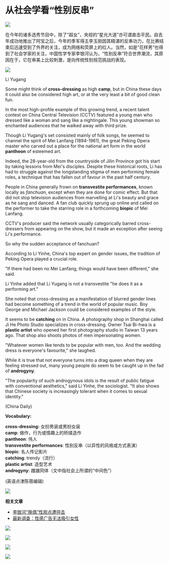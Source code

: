 # 从社会学看“性别反串”

![](../../../image_lt/tmd.gif)

在今年的诸多选秀节目中，除了“超女”，央视的“星光大道”亦可谓直击平民。自去年成功地推出了阿宝之后，今年的季军得主李玉刚因其精湛的反串功力，在比赛结束后迅速受到了外界的关注，成为网络和荧屏上的红人。当然，如是“花样男”也得到了社会学家的关注，中国性学专家李银河认为，“性别反串”符合世界潮流，其原因在于，它在审美上比较刺激，是向传统性别规范挑战的表现。

![](xin_28110313103044614951.jpg)

Li Yugang

Some might think of **cross-dressing** as high **camp**, but in China these days it could also be considered high art, or at the very least a bit of good clean fun.

In the most high-profile example of this growing trend, a recent talent contest on China Central Television (CCTV) featured a young man who dressed like a woman and sang like a nightingale. This young showman so enchanted audiences that he walked away with third prize.

Though Li Yugang's set consisted mainly of folk songs, he seemed to channel the spirit of Mei Lanfang (1894-1961), the great Peking Opera master who carved out a place for the national art form in the world **pantheon** of esteemed art.

Indeed, the 28-year-old from the countryside of Jilin Province got his start by taking lessons from Mei's disciples. Despite these historical roots, Li has had to struggle against the longstanding stigma of men performing female roles, a technique that has fallen out of favour in the past half century.

People in China generally frown on **transvestite performances**, known locally as _fanchuan_, except when they are done for comic effect. But that did not stop television audiences from marvelling at Li's beauty and grace as he sang and danced. A fan club quickly sprung up online and called on the performer to take the starring role in a forthcoming **biopic** of Mei Lanfang.

CCTV's producer said the network usually categorically barred cross-dressers from appearing on the show, but it made an exception after seeing Li's performance.

So why the sudden acceptance of fanchuan?

According to Li Yinhe, China's top expert on gender issues, the tradition of Peking Opera played a crucial role.

"If there had been no Mei Lanfang, things would have been different," she said.

Li Yinhe added that Li Yugang is not a transvestite "he does it as a performing art."

She noted that cross-dressing as a manifestation of blurred gender lines had become something of a trend in the world of popular music. Boy George and Michael Jackson could be considered examples of the style.

It seems to be **catching** on in China. A photography shop in Shanghai called Ji He Photo Studio specializes in cross-dressing. Owner Tsai Bi-hwa is a **plastic artist** who opened her first photography studio in Taiwan 13 years ago. That shop also shoots photos of men impersonating women.

"Whatever women like tends to be popular with men, too. And the wedding dress is everyone's favourite," she laughed.

While it is true that not everyone turns into a drag queen when they are feeling stressed out, many young people do seem to be caught up in the fad of **androgyny**.

"The popularity of such androgynous idols is the result of public fatigue with conventional aesthetics," said Li Yinhe, the sociologist. "It also shows that Chinese society is increasingly tolerant when it comes to sexual identity."

(China Daily)

**Vocabulary:**

**cross-dressing:** 女扮男装或男扮女装  
**camp**: 做作，行为或情趣上的矫揉造作  
**pantheon**: 伟人  
**transvestite performances**: 性别反串（以异性的风格或方式表演）  
**biopic**: 名人传记影片  
**catching**: trendy（流行）  
**plastic artist**: 造型艺术  
**androgyny**: 雌雄同体（文中指社会上所谓的“中间色”）  

(英语点津陈蓓编辑)

![](../../../image_lt/tmd.gif)

**相关文章** 

- [李银河“换偶”性观点遭抨击](../06/content_725528.htm)
- [最新调查：性感广告无法吸引女性](../../2006-09/13/content_687702.htm)

![](../../../image_lt/tmd.gif)

![](../../../image_lt/tmd.gif)

![](../../../image_lt/tmd.gif)

![](../../../image_lt/tmd.gif)